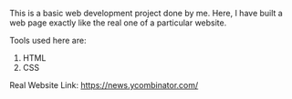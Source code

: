 This is a basic web development project done by me. Here, I have built a web page exactly like the real one of a particular website.

Tools used here are:

1. HTML
2. CSS



Real Website Link: https://news.ycombinator.com/
